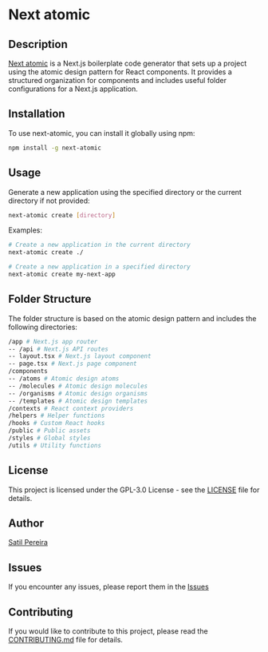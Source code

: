 # Next atomic

## Description
[Next atomic]('README.md') is a Next.js boilerplate code generator that sets up a project using the atomic design pattern for React components. It provides a structured organization for components and includes useful folder configurations for a Next.js application.


## Installation
To use next-atomic, you can install it globally using npm:

```bash
npm install -g next-atomic
```

## Usage

Generate a new application using the specified directory or the current directory if not provided:

```bash
next-atomic create [directory]
```

Examples:

```bash
# Create a new application in the current directory
next-atomic create ./

# Create a new application in a specified directory
next-atomic create my-next-app
```

## Folder Structure
The folder structure is based on the atomic design pattern and includes the following directories:

```bash
/app # Next.js app router
-- /api # Next.js API routes
-- layout.tsx # Next.js layout component
-- page.tsx # Next.js page component
/components
-- /atoms # Atomic design atoms
-- /molecules # Atomic design molecules
-- /organisms # Atomic design organisms
-- /templates # Atomic design templates
/contexts # React context providers
/helpers # Helper functions
/hooks # Custom React hooks
/public # Public assets
/styles # Global styles
/utils # Utility functions
```

## License
This project is licensed under the GPL-3.0 License - see the [LICENSE](LICENSE) file for details.

## Author
[Satil Pereira]('')

## Issues
If you encounter any issues, please report them in the [Issues](https://github.com/satilpereira/next-atomic/issues)

## Contributing
If you would like to contribute to this project, please read the [CONTRIBUTING.md](CONTRIBUTING.md) file for details.